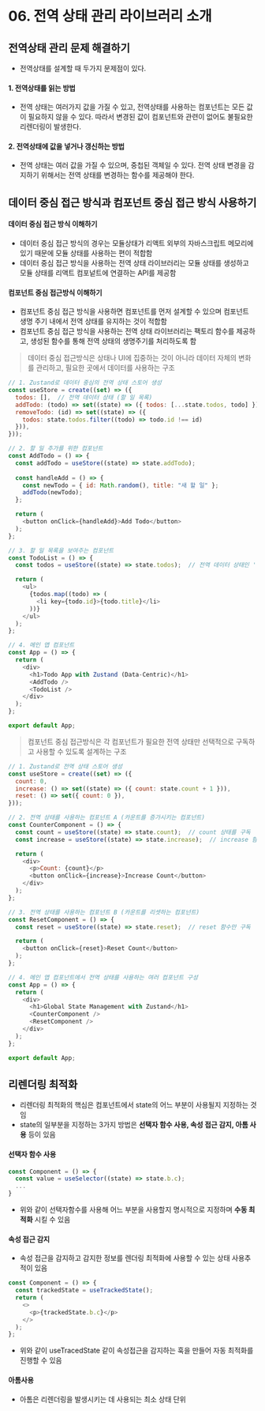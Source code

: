 # 06. 전역 상태 관리 라이브러리 소개

## 전역상태 관리 문제 해결하기

- 전역상태를 설계할 때 두가지 문제점이 있다.

#### 1. 전역상태를 읽는 방법

- 전역 상태는 여러가지 값을 가질 수 있고, 전역상태를 사용하는 컴포넌트는 모든 값이 필요하지 않을 수 있다. 따라서 변경된 값이 컴포넌트와 관련이 없어도 불필요한 리렌더링이 발생한다.

#### 2. 전역상태에 값을 넣거나 갱신하는 방법

- 전역 상태는 여러 값을 가질 수 있으며, 중첩된 객체일 수 있다. 전역 상태 변경을 감지하기 위해서는 전역 상태를 변경하는 함수를 제공해야 한다.

## 데이터 중심 접근 방식과 컴포넌트 중심 접근 방식 사용하기

#### 데이터 중심 접근 방식 이해하기

- 데이터 중심 접근 방식의 경우는 모듈상태가 리액트 외부의 자바스크립트 메모리에 있기 때문에 모듈 상태를 사용하는 편이 적합함
- 데이터 중심 접근 방식을 사용하는 전역 상태 라이브러리는 모듈 상태를 생성하고 모듈 상태를 리액트 컴포넡트에 연결하는 API를 제공함

#### 컴포넌트 중심 접근방식 이해하기

- 컴포넌트 중심 접근 방식을 사용하면 컴포넌트를 먼저 설계할 수 있으며 컴포넌트 생명 주기 내에서 전역 상태를 유지하는 것이 적합함
- 컴포넌트 중심 접근 방식을 사용하는 전역 상태 라이브러리는 팩토리 함수를 제공하고, 생성된 함수를 통해 전역 상태의 생명주기를 처리하도록 함

> 데이터 중심 접근방식은 상태나 UI에 집중하는 것이 아니라 데이터 자체의 변화를 관리하고, 필요한 곳에서 데이터를 사용하는 구조
```javascript
// 1. Zustand로 데이터 중심의 전역 상태 스토어 생성
const useStore = create((set) => ({
  todos: [],  // 전역 데이터 상태 (할 일 목록)
  addTodo: (todo) => set((state) => ({ todos: [...state.todos, todo] })),
  removeTodo: (id) => set((state) => ({
    todos: state.todos.filter((todo) => todo.id !== id)
  })),
}));

// 2. 할 일 추가를 위한 컴포넌트
const AddTodo = () => {
  const addTodo = useStore((state) => state.addTodo);
  
  const handleAdd = () => {
    const newTodo = { id: Math.random(), title: "새 할 일" };
    addTodo(newTodo);
  };

  return (
    <button onClick={handleAdd}>Add Todo</button>
  );
};

// 3. 할 일 목록을 보여주는 컴포넌트
const TodoList = () => {
  const todos = useStore((state) => state.todos);  // 전역 데이터 상태인 'todos'만 구독

  return (
    <ul>
      {todos.map((todo) => (
        <li key={todo.id}>{todo.title}</li>
      ))}
    </ul>
  );
};

// 4. 메인 앱 컴포넌트
const App = () => {
  return (
    <div>
      <h1>Todo App with Zustand (Data-Centric)</h1>
      <AddTodo />
      <TodoList />
    </div>
  );
};

export default App;
```

> 컴포넌트 중심 접근방식은 각 컴포넌트가 필요한 전역 상태만 선택적으로 구독하고 사용할 수 있도록 설계하는 구조
```javascript
// 1. Zustand로 전역 상태 스토어 생성
const useStore = create((set) => ({
  count: 0,
  increase: () => set((state) => ({ count: state.count + 1 })),
  reset: () => set({ count: 0 }),
}));

// 2. 전역 상태를 사용하는 컴포넌트 A (카운트를 증가시키는 컴포넌트)
const CounterComponent = () => {
  const count = useStore((state) => state.count);  // count 상태를 구독
  const increase = useStore((state) => state.increase);  // increase 함수 구독

  return (
    <div>
      <p>Count: {count}</p>
      <button onClick={increase}>Increase Count</button>
    </div>
  );
};

// 3. 전역 상태를 사용하는 컴포넌트 B (카운트를 리셋하는 컴포넌트)
const ResetComponent = () => {
  const reset = useStore((state) => state.reset);  // reset 함수만 구독

  return (
    <button onClick={reset}>Reset Count</button>
  );
};

// 4. 메인 앱 컴포넌트에서 전역 상태를 사용하는 여러 컴포넌트 구성
const App = () => {
  return (
    <div>
      <h1>Global State Management with Zustand</h1>
      <CounterComponent />
      <ResetComponent />
    </div>
  );
};

export default App;
```

## 리렌더링 최적화

- 리렌더링 최적화의 핵심은 컴포넌트에서 state의 어느 부분이 사용될지 지정하는 것임
- state의 일부분을 지정하는 3가지 방법은 **선택자 함수 사용, 속성 접근 감지, 아톰 사용** 등이 있음

#### 선택자 함수 사용

```javascript
const Component = () => {
  const value = useSelector((state) => state.b.c);
  ...
}
```

- 위와 같이 선택자함수를 사용해 어느 부분을 사용할지 명시적으로 지정하며 **수동 최적화** 시킬 수 있음

#### 속성 접근 감지

- 속성 접근을 감지하고 감지한 정보를 렌더링 최적화에 사용할 수 있는 상태 사용추적이 있음

```javascript
const Component = () => {
  const trackedState = useTrackedState();
  return (
    <>
      <p>{trackedState.b.c}</p>
    </>
  );
};
```

- 위와 같이 useTracedState 같이 속성접근을 감지하는 훅을 만들어 자동 최적화를 진행할 수 있음

#### 아톰사용

- 아톰은 리렌더링을 발생시키는 데 사용되는 최소 상태 단위
